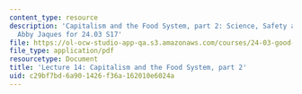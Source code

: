 ```yaml
---
content_type: resource
description: 'Capitalism and the Food System, part 2: Science, Safety and Health by
  Abby Jaques for 24.03 S17'
file: https://ol-ocw-studio-app-qa.s3.amazonaws.com/courses/24-03-good-food-ethics-and-politics-of-food-spring-2017/c29bf7bd6a901426f36a162010e6024a_MIT24_03S17_lec14.pdf
file_type: application/pdf
resourcetype: Document
title: 'Lecture 14: Capitalism and the Food System, part 2'
uid: c29bf7bd-6a90-1426-f36a-162010e6024a
---
```

